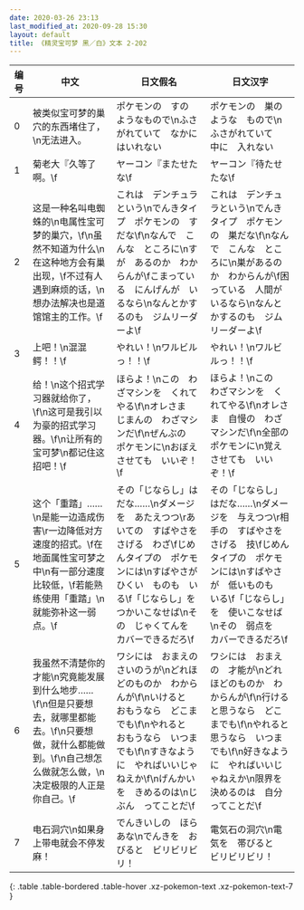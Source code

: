 ```yaml
---
date: 2020-03-26 23:13
last_modified_at: 2020-09-28 15:30
layout: default
title: 《精灵宝可梦 黑／白》文本 2-202
---
```

| 编号 | 中文 | 日文假名 | 日文汉字 |
| ---- | ---- | ---- | --- |
| 0 | 被类似宝可梦的巢穴的东西堵住了，\n无法进入。 | ポケモンの　すの　ようなもので\nふさがれていて　なかに　はいれない | ポケモンの　巣のような　もので\nふさがれていて　中に　入れない |
| 1 | 菊老大『久等了啊。\f | ヤーコン『またせたな\f | ヤーコン『待たせたな\f |
| 2 | 这是一种名叫电蜘蛛的\n电属性宝可梦的巢穴，\f\n虽然不知道为什么\n在这种地方会有巢出现，\f不过有人遇到麻烦的话，\n想办法解决也是道馆馆主的工作。\f | これは　デンチュラという\nでんきタイプ　ポケモンの　すだな\f\nなんで　こんな　ところに\nすが　あるのか　わからんが\fこまっている　にんげんが　いるなら\nなんとかするのも　ジムリーダーよ\f | これは　デンチュラという\nでんきタイプ　ポケモンの　巣だな\f\nなんで　こんな　ところに\n巣があるのか　わからんが\f困っている　人間がいるなら\nなんとかするのも　ジムリーダーよ\f |
| 3 | 上吧！\n混混鳄！！\f | やれい！\nワルビルっ！！\f | やれい！\nワルビルっ！！\f |
| 4 | 给！\n这个招式学习器就给你了，\f\n这可是我引以为豪的招式学习器。\f\n让所有的宝可梦\n都记住这招吧！\f | ほらよ！\nこの　わざマシンを　くれてやる\f\nオレさま　じまんの　わざマシンだ\f\nぜんぶの　ポケモンに\nおぼえさせても　いいぞ！\f | ほらよ！\nこの　わざマシンを　くれてやる\f\nオレさま　自慢の　わざマシンだ\f\n全部の　ポケモンに\n覚えさせても　いいぞ！\f |
| 5 | 这个「重踏」……\n是能一边造成伤害\r一边降低对方速度的招式。\f在地面属性宝可梦之中\n有一部分速度比较低，\f若能熟练使用「重踏」\n就能弥补这一弱点。\f | その「じならし」はだな……\nダメージを　あたえつつ\rあいての　すばやさを　さげる　わざ\fじめんタイプの　ポケモンには\nすばやさが　ひくい　ものも　いる\f「じならし」を　つかいこなせば\nその　じゃくてんを　カバーできるだろ\f | その「じならし」はだな……\nダメージを　与えつつ\r相手の　すばやさを　さげる　技\fじめんタイプの　ポケモンには\nすばやさが　低いものも　いる\f「じならし」を　使いこなせば\nその　弱点を　カバーできるだろ\f |
| 6 | 我虽然不清楚你的才能\n究竟能发展到什么地步……\f\n但是只要想去，就哪里都能去。\f\n只要想做，就什么都能做到。\f\n自己想怎么做就怎么做，\n决定极限的人正是你自己。\f | ワシには　おまえの　さいのうが\nどれほどのものか　わからんが\f\nいけると　おもうなら　どこまでも\f\nやれると　おもうなら　いつまでも\f\nすきなように　やればいいじゃねえか\f\nげんかいを　きめるのは\nじぶん　ってことだ\f | ワシには　おまえの　才能が\nどれほどのものか　わからんが\f\n行けると思うなら　どこまでも\f\nやれると思うなら　いつまでも\f\n好きなように　やればいいじゃねえか\n限界を決めるのは　自分ってことだ\f |
| 7 | 电石洞穴\n如果身上带电就会不停发麻！ | でんきいしの　ほらあな\nでんきを　おびると　ビリビリビリ！ | 電気石の洞穴\n電気を　帯びると　ビリビリビリ！ |
{: .table .table-bordered .table-hover .xz-pokemon-text .xz-pokemon-text-7 }